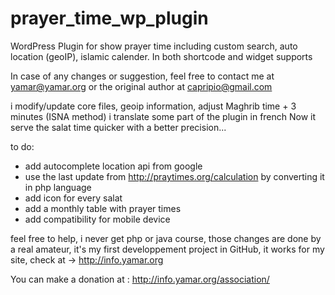 prayer_time_wp_plugin
=====================

WordPress Plugin for show prayer time including custom search, auto location (geoIP), islamic calender. In both shortcode and widget supports


In case of any changes or suggestion, feel free to contact me at yamar@yamar.org or the original author at capripio@gmail.com

i modify/update core files, geoip information, adjust Maghrib time + 3 minutes (ISNA method)
i translate some part of the plugin in french
Now it serve the salat time quicker with a better precision...

to do:
* add autocomplete location api from google
* use the last update from http://praytimes.org/calculation by converting it in php language
* add icon for every salat
* add a monthly table with prayer times
* add compatibility for mobile device

feel free to help, i never get php or java course, those changes are done by a real amateur, it's my first developpement project in GitHub, it works for my site, check at -> http://info.yamar.org

You can make a donation at :
http://info.yamar.org/association/
